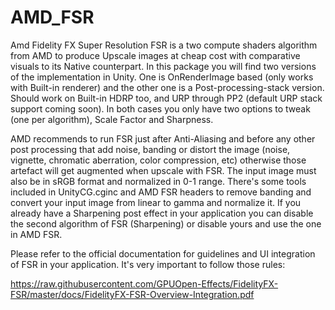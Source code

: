 # AMD_FSR
Amd Fidelity FX Super Resolution
FSR is a two compute shaders algorithm from AMD to produce Upscale images at cheap cost with comparative visuals to its Native counterpart.
In this package you will find two versions of the implementation in Unity. One is OnRenderImage based (only works with Built-in renderer) and the other one is a Post-processing-stack version. Should work on Built-in HDRP too, and URP through PP2 (default URP stack support coming soon).
In both cases you only have two options to tweak (one per algorithm), Scale Factor and Sharpness.

AMD recommends to run FSR just after Anti-Aliasing and before any other post processing that add noise, banding or distort the image (noise, vignette, chromatic aberration, color compression, etc) otherwise those artefact will get augmented when upscale with FSR.
The input image must also be in sRGB format and normalized in 0-1 range. There's some tools included in UnityCG.cginc and AMD FSR headers to remove banding and convert your input image from linear to gamma and normalize it. If you already have a Sharpening post effect in your application you can disable the second algorithm of FSR (Sharpening) or disable yours and use the one in AMD FSR.

Please refer to the official documentation for guidelines and UI integration of FSR in your application. It's very important to follow those rules:

https://raw.githubusercontent.com/GPUOpen-Effects/FidelityFX-FSR/master/docs/FidelityFX-FSR-Overview-Integration.pdf
